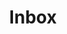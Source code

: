 ---
title: Inbox
tags: ["inbox", "mail", "message", "email", "communication"]
icon: inbox
svg: '<svg xmlns="http://www.w3.org/2000/svg" width="24" height="24" fill="none" viewBox="0 0 24 24" stroke-width="1.5" stroke-linecap="round" stroke-linejoin="round" stroke="currentColor"><path d="M21 12h-3.93a2 2 0 0 0-1.664.89l-.812 1.22a2 2 0 0 1-1.664.89h-1.86a2 2 0 0 1-1.664-.89l-.812-1.22A2 2 0 0 0 6.93 12H3"/><path d="M5.45 5.11 3 12v6a2 2 0 0 0 2 2h14a2 2 0 0 0 2-2v-6l-2.45-6.89A2 2 0 0 0 16.76 4H7.24a2 2 0 0 0-1.79 1.11Z"/></svg>'
---